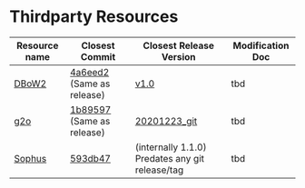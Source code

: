 # Thirdparty Resources

| Resource name | Closest Commit | Closest Release Version | Modification Doc |
|-|-|-|-|
| [DBoW2](https://github.com/dorian3d/DBoW2) | [4a6eed2](https://github.com/dorian3d/DBoW2/tree/4a6eed2b3ae35ed6837c8ba226b55b30faaf419d) (Same as release) | [v1.0](https://github.com/dorian3d/DBoW2/tree/v1.0) | tbd |
| [g2o](https://github.com/RainerKuemmerle/g2o) | [1b89597](https://github.com/RainerKuemmerle/g2o/tree/1b89597b4e495bef5447c5b8001f5f93ccf32ec4) (Same as release) | [20201223_git](https://github.com/RainerKuemmerle/g2o/tree/20201223_git) | tbd |
| [Sophus](https://github.com/strasdat/Sophus) | [593db47](https://github.com/strasdat/Sophus/tree/593db47500ea1a2de5f0e6579c86147991509c59) | (internally 1.1.0) Predates any git release/tag | tbd |